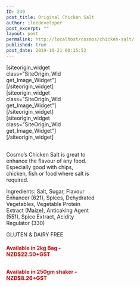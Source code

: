 ```yaml
---
ID: 249
post_title: Original Chicken Salt
author: ileedeveloper
post_excerpt: ""
layout: post
permalink: http://localhost/cosmos/chicken-salt/
published: true
post_date: 2019-10-21 00:15:52
---
```

<div id="pl-249"  class="panel-layout" ><div id="pg-249-0"  class="panel-grid panel-no-style"  data-style="{&quot;background_image_attachment&quot;:false,&quot;background_display&quot;:&quot;tile&quot;,&quot;cell_alignment&quot;:&quot;flex-start&quot;}"  data-ratio="1"  data-ratio-direction="right" ><div id="pgc-249-0-0"  class="panel-grid-cell"  data-weight="0.33333333333333" ><div id="panel-249-0-0-0" class="so-panel widget widget_sow-image panel-first-child panel-last-child" data-index="0" data-style="{&quot;mobile_css&quot;:&quot;display: none;&quot;,&quot;background_image_attachment&quot;:false,&quot;background_display&quot;:&quot;tile&quot;}" ><div class="panel-widget-style panel-widget-style-for-249-0-0-0" >[siteorigin_widget class="SiteOrigin_Widget_Image_Widget"]<input type="hidden" value="{&quot;instance&quot;:{&quot;image&quot;:191,&quot;image_fallback&quot;:&quot;&quot;,&quot;size&quot;:&quot;full&quot;,&quot;align&quot;:&quot;right&quot;,&quot;title_align&quot;:&quot;default&quot;,&quot;title&quot;:&quot;&quot;,&quot;title_position&quot;:&quot;hidden&quot;,&quot;alt&quot;:&quot;Cosmo&#039;s Original Chicken Salt Label&quot;,&quot;url&quot;:&quot;&quot;,&quot;bound&quot;:true,&quot;_sow_form_id&quot;:&quot;18460632125dacf564d29e1736557797&quot;,&quot;_sow_form_timestamp&quot;:&quot;1571869979791&quot;,&quot;new_window&quot;:false,&quot;full_width&quot;:false,&quot;so_sidebar_emulator_id&quot;:&quot;sow-image-24910000&quot;,&quot;option_name&quot;:&quot;widget_sow-image&quot;},&quot;args&quot;:{&quot;before_widget&quot;:&quot;&lt;div id=\&quot;panel-249-0-0-0\&quot; class=\&quot;so-panel widget widget_sow-image panel-first-child panel-last-child\&quot; data-index=\&quot;0\&quot; data-style=\&quot;{&amp;quot;mobile_css&amp;quot;:&amp;quot;display: none;&amp;quot;,&amp;quot;background_image_attachment&amp;quot;:false,&amp;quot;background_display&amp;quot;:&amp;quot;tile&amp;quot;}\&quot; &gt;&lt;div class=\&quot;panel-widget-style panel-widget-style-for-249-0-0-0\&quot; &gt;&quot;,&quot;after_widget&quot;:&quot;&lt;\/div&gt;&lt;\/div&gt;&quot;,&quot;before_title&quot;:&quot;&lt;h3 class=\&quot;widget-title\&quot;&gt;&quot;,&quot;after_title&quot;:&quot;&lt;\/h3&gt;&quot;,&quot;widget_id&quot;:&quot;widget-0-0-0&quot;}}" />[/siteorigin_widget]</div></div></div><div id="pgc-249-0-1"  class="panel-grid-cell"  data-weight="0.33333333333333" ><div id="panel-249-0-1-0" class="so-panel widget widget_sow-image panel-first-child panel-last-child" data-index="1" data-style="{&quot;background_image_attachment&quot;:false,&quot;background_display&quot;:&quot;tile&quot;}" >[siteorigin_widget class="SiteOrigin_Widget_Image_Widget"]<input type="hidden" value="{&quot;instance&quot;:{&quot;image&quot;:207,&quot;image_fallback&quot;:&quot;&quot;,&quot;size&quot;:&quot;full&quot;,&quot;align&quot;:&quot;center&quot;,&quot;title_align&quot;:&quot;default&quot;,&quot;title&quot;:&quot;&quot;,&quot;title_position&quot;:&quot;hidden&quot;,&quot;alt&quot;:&quot;Cosmo&#039;s Original Chicken Salt Products&quot;,&quot;url&quot;:&quot;&quot;,&quot;bound&quot;:true,&quot;_sow_form_id&quot;:&quot;12065288585dacf5718e7d5155203478&quot;,&quot;_sow_form_timestamp&quot;:&quot;1571869970919&quot;,&quot;new_window&quot;:false,&quot;full_width&quot;:false,&quot;so_sidebar_emulator_id&quot;:&quot;sow-image-24910001&quot;,&quot;option_name&quot;:&quot;widget_sow-image&quot;},&quot;args&quot;:{&quot;before_widget&quot;:&quot;&lt;div id=\&quot;panel-249-0-1-0\&quot; class=\&quot;so-panel widget widget_sow-image panel-first-child panel-last-child\&quot; data-index=\&quot;1\&quot; data-style=\&quot;{&amp;quot;background_image_attachment&amp;quot;:false,&amp;quot;background_display&amp;quot;:&amp;quot;tile&amp;quot;}\&quot; &gt;&quot;,&quot;after_widget&quot;:&quot;&lt;\/div&gt;&quot;,&quot;before_title&quot;:&quot;&lt;h3 class=\&quot;widget-title\&quot;&gt;&quot;,&quot;after_title&quot;:&quot;&lt;\/h3&gt;&quot;,&quot;widget_id&quot;:&quot;widget-0-1-0&quot;}}" />[/siteorigin_widget]</div></div><div id="pgc-249-0-2"  class="panel-grid-cell"  data-weight="0.33333333333333" ><div id="panel-249-0-2-0" class="so-panel widget widget_sow-image panel-first-child panel-last-child" data-index="2" data-style="{&quot;background_image_attachment&quot;:false,&quot;background_display&quot;:&quot;tile&quot;}" >[siteorigin_widget class="SiteOrigin_Widget_Image_Widget"]<input type="hidden" value="{&quot;instance&quot;:{&quot;image&quot;:250,&quot;image_fallback&quot;:&quot;&quot;,&quot;size&quot;:&quot;full&quot;,&quot;align&quot;:&quot;left&quot;,&quot;title_align&quot;:&quot;default&quot;,&quot;title&quot;:&quot;&quot;,&quot;title_position&quot;:&quot;hidden&quot;,&quot;alt&quot;:&quot;Cosmo&#039;s Chicken Salt Nutrition&quot;,&quot;url&quot;:&quot;&quot;,&quot;bound&quot;:true,&quot;_sow_form_id&quot;:&quot;1244259885dacf63b232d9245850260&quot;,&quot;_sow_form_timestamp&quot;:&quot;1571870251239&quot;,&quot;new_window&quot;:false,&quot;full_width&quot;:false,&quot;so_sidebar_emulator_id&quot;:&quot;sow-image-24910002&quot;,&quot;option_name&quot;:&quot;widget_sow-image&quot;},&quot;args&quot;:{&quot;before_widget&quot;:&quot;&lt;div id=\&quot;panel-249-0-2-0\&quot; class=\&quot;so-panel widget widget_sow-image panel-first-child panel-last-child\&quot; data-index=\&quot;2\&quot; data-style=\&quot;{&amp;quot;background_image_attachment&amp;quot;:false,&amp;quot;background_display&amp;quot;:&amp;quot;tile&amp;quot;}\&quot; &gt;&quot;,&quot;after_widget&quot;:&quot;&lt;\/div&gt;&quot;,&quot;before_title&quot;:&quot;&lt;h3 class=\&quot;widget-title\&quot;&gt;&quot;,&quot;after_title&quot;:&quot;&lt;\/h3&gt;&quot;,&quot;widget_id&quot;:&quot;widget-0-2-0&quot;}}" />[/siteorigin_widget]</div></div></div><div id="pg-249-1"  class="panel-grid panel-no-style"  data-style="{&quot;background_image_attachment&quot;:false,&quot;background_display&quot;:&quot;tile&quot;,&quot;cell_alignment&quot;:&quot;flex-start&quot;}" ><div id="pgc-249-1-0"  class="panel-grid-cell"  data-weight="0.5" ><div id="panel-249-1-0-0" class="so-panel widget widget_sow-editor panel-first-child panel-last-child" data-index="3" data-style="{&quot;background_image_attachment&quot;:false,&quot;background_display&quot;:&quot;tile&quot;}" ><div class="so-widget-sow-editor so-widget-sow-editor-base">
<div class="siteorigin-widget-tinymce textwidget">
	<p>Cosmo’s Chicken Salt is great to enhance the flavour of any food. Especially good with chips, chicken, fish or food where salt is required.</p>
<p>Ingredients: Salt, Sugar, Flavour Enhancer (621), Spices, Dehydrated Vegetables, Vegetable Protein Extract (Maize), Anticaking Agent (551), Spice Extract, Acidity Regulator (330)</p>
<p>GLUTEN &amp; DAIRY FREE</p>
</div>
</div></div></div><div id="pgc-249-1-1"  class="panel-grid-cell"  data-weight="0.5" ><div id="panel-249-1-1-0" class="so-panel widget widget_sow-editor panel-first-child" data-index="4" data-style="{&quot;background_image_attachment&quot;:false,&quot;background_display&quot;:&quot;tile&quot;}" ><div class="so-widget-sow-editor so-widget-sow-editor-base">
<div class="siteorigin-widget-tinymce textwidget">
	<h4 style="color: #cd0300;">Available in 2kg Bag - NZD$22.50+GST</h4>
<div id='product-component-1571616236677'></div>
<script type="text/javascript">
/*< ![CDATA[*/
(function () {
  var scriptURL = 'https://sdks.shopifycdn.com/buy-button/latest/buy-button-storefront.min.js';
  if (window.ShopifyBuy) {
    if (window.ShopifyBuy.UI) {
      ShopifyBuyInit();
    } else {
      loadScript();
    }
  } else {
    loadScript();
  }
  function loadScript() {
    var script = document.createElement('script');
    script.async = true;
    script.src = scriptURL;
    (document.getElementsByTagName('head')[0] || document.getElementsByTagName('body')[0]).appendChild(script);
    script.onload = ShopifyBuyInit;
  }
  function ShopifyBuyInit() {
    var client = ShopifyBuy.buildClient({
      domain: 'jayen-food-concepts-ltd.myshopify.com',
      storefrontAccessToken: 'c8f5d72c9bb536a9d348334b68effe99',
    });
    ShopifyBuy.UI.onReady(client).then(function (ui) {
      ui.createComponent('product', {
        id: '4424991559',
        node: document.getElementById('product-component-1571616236677'),
        moneyFormat: '%24%7B%7Bamount%7D%7D',
        options: {
  "product": {
    "styles": {
      "product": {
        "@media (min-width: 601px)": {
          "max-width": "calc(25% - 20px)",
          "margin-left": "20px",
          "margin-bottom": "50px"
        },
        "text-align": "left"
      },
      "button": {
        "font-weight": "bold",
        "font-size": "13px",
        "padding-top": "14.5px",
        "padding-bottom": "14.5px",
        ":hover": {
          "background-color": "#ff0500"
        },
        "background-color": "#cd0300",
        ":focus": {
          "background-color": "#ff0500"
        },
        "border-radius": "5px",
        "padding-left": "25px",
        "padding-right": "25px"
      },
      "quantityInput": {
        "font-size": "13px",
        "padding-top": "14.5px",
        "padding-bottom": "14.5px"
      },
      "description": {
        "font-size": "15px"
      }
    },
    "contents": {
      "img": false,
      "title": false,
      "price": false
    }
  },
  "productSet": {
    "styles": {
      "products": {
        "@media (min-width: 601px)": {
          "margin-left": "-20px"
        }
      }
    }
  },
  "modalProduct": {
    "contents": {
      "img": false,
      "imgWithCarousel": true,
      "button": false,
      "buttonWithQuantity": true
    },
    "styles": {
      "product": {
        "@media (min-width: 601px)": {
          "max-width": "100%",
          "margin-left": "0px",
          "margin-bottom": "0px"
        }
      },
      "button": {
        "font-weight": "bold",
        "font-size": "13px",
        "padding-top": "14.5px",
        "padding-bottom": "14.5px",
        ":hover": {
          "background-color": "#ff0500"
        },
        "background-color": "#cd0300",
        ":focus": {
          "background-color": "#ff0500"
        },
        "border-radius": "5px",
        "padding-left": "25px",
        "padding-right": "25px"
      },
      "quantityInput": {
        "font-size": "13px",
        "padding-top": "14.5px",
        "padding-bottom": "14.5px"
      },
      "description": {
        "font-size": "15px"
      }
    }
  },
  "cart": {
    "styles": {
      "button": {
        "font-weight": "bold",
        "font-size": "13px",
        "padding-top": "14.5px",
        "padding-bottom": "14.5px",
        ":hover": {
          "background-color": "#ff0500"
        },
        "background-color": "#cd0300",
        ":focus": {
          "background-color": "#ff0500"
        },
        "border-radius": "5px"
      },
      "title": {
        "color": "#4c4c4c"
      },
      "header": {
        "color": "#4c4c4c"
      },
      "lineItems": {
        "color": "#4c4c4c"
      },
      "subtotalText": {
        "color": "#4c4c4c"
      },
      "subtotal": {
        "color": "#4c4c4c"
      },
      "notice": {
        "color": "#4c4c4c"
      },
      "currency": {
        "color": "#4c4c4c"
      },
      "close": {
        "color": "#4c4c4c",
        ":hover": {
          "color": "#4c4c4c"
        }
      },
      "empty": {
        "color": "#4c4c4c"
      },
      "noteDescription": {
        "color": "#4c4c4c"
      },
      "discountText": {
        "color": "#4c4c4c"
      },
      "discountIcon": {
        "fill": "#4c4c4c"
      },
      "discountAmount": {
        "color": "#4c4c4c"
      }
    }
  },
  "toggle": {
    "styles": {
      "toggle": {
        "font-weight": "bold",
        "background-color": "#cd0300",
        ":hover": {
          "background-color": "#ff0500"
        },
        ":focus": {
          "background-color": "#ff0500"
        }
      },
      "count": {
        "font-size": "13px"
      }
    }
  },
  "lineItem": {
    "styles": {
      "variantTitle": {
        "color": "#4c4c4c"
      },
      "title": {
        "color": "#4c4c4c"
      },
      "price": {
        "color": "#4c4c4c"
      },
      "fullPrice": {
        "color": "#4c4c4c"
      },
      "discount": {
        "color": "#4c4c4c"
      },
      "discountIcon": {
        "fill": "#4c4c4c"
      },
      "quantity": {
        "color": "#4c4c4c"
      },
      "quantityIncrement": {
        "color": "#4c4c4c",
        "border-color": "#4c4c4c"
      },
      "quantityDecrement": {
        "color": "#4c4c4c",
        "border-color": "#4c4c4c"
      },
      "quantityInput": {
        "color": "#4c4c4c",
        "border-color": "#4c4c4c"
      }
    }
  }
},
      });
    });
  }
})();
/*]]>*/
</script></div>
</div></div><div id="panel-249-1-1-1" class="so-panel widget widget_sow-editor panel-last-child" data-index="5" data-style="{&quot;background_image_attachment&quot;:false,&quot;background_display&quot;:&quot;tile&quot;}" ><div class="so-widget-sow-editor so-widget-sow-editor-base">
<div class="siteorigin-widget-tinymce textwidget">
	<h4 style="color: #cd0300;">Available in 250gm shaker - NZD$8.26+GST</h4>
<div id='product-component-1571616899985'></div>
<script type="text/javascript">
/*< ![CDATA[*/
(function () {
  var scriptURL = 'https://sdks.shopifycdn.com/buy-button/latest/buy-button-storefront.min.js';
  if (window.ShopifyBuy) {
    if (window.ShopifyBuy.UI) {
      ShopifyBuyInit();
    } else {
      loadScript();
    }
  } else {
    loadScript();
  }
  function loadScript() {
    var script = document.createElement('script');
    script.async = true;
    script.src = scriptURL;
    (document.getElementsByTagName('head')[0] || document.getElementsByTagName('body')[0]).appendChild(script);
    script.onload = ShopifyBuyInit;
  }
  function ShopifyBuyInit() {
    var client = ShopifyBuy.buildClient({
      domain: 'jayen-food-concepts-ltd.myshopify.com',
      storefrontAccessToken: 'c8f5d72c9bb536a9d348334b68effe99',
    });
    ShopifyBuy.UI.onReady(client).then(function (ui) {
      ui.createComponent('product', {
        id: '800876298284',
        node: document.getElementById('product-component-1571616899985'),
        moneyFormat: '%24%7B%7Bamount%7D%7D',
        options: {
  "product": {
    "styles": {
      "product": {
        "@media (min-width: 601px)": {
          "max-width": "calc(25% - 20px)",
          "margin-left": "20px",
          "margin-bottom": "50px"
        },
        "text-align": "left"
      },
      "button": {
        "font-weight": "bold",
        "font-size": "13px",
        "padding-top": "14.5px",
        "padding-bottom": "14.5px",
        ":hover": {
          "background-color": "#ff0500"
        },
        "background-color": "#cd0300",
        ":focus": {
          "background-color": "#ff0500"
        },
        "border-radius": "5px",
        "padding-left": "25px",
        "padding-right": "25px"
      },
      "quantityInput": {
        "font-size": "13px",
        "padding-top": "14.5px",
        "padding-bottom": "14.5px"
      },
      "description": {
        "font-size": "15px"
      }
    },
    "contents": {
      "img": false,
      "title": false,
      "price": false
    }
  },
  "productSet": {
    "styles": {
      "products": {
        "@media (min-width: 601px)": {
          "margin-left": "-20px"
        }
      }
    }
  },
  "modalProduct": {
    "contents": {
      "img": false,
      "imgWithCarousel": true,
      "button": false,
      "buttonWithQuantity": true
    },
    "styles": {
      "product": {
        "@media (min-width: 601px)": {
          "max-width": "100%",
          "margin-left": "0px",
          "margin-bottom": "0px"
        }
      },
      "button": {
        "font-weight": "bold",
        "font-size": "13px",
        "padding-top": "14.5px",
        "padding-bottom": "14.5px",
        ":hover": {
          "background-color": "#ff0500"
        },
        "background-color": "#cd0300",
        ":focus": {
          "background-color": "#ff0500"
        },
        "border-radius": "5px",
        "padding-left": "25px",
        "padding-right": "25px"
      },
      "quantityInput": {
        "font-size": "13px",
        "padding-top": "14.5px",
        "padding-bottom": "14.5px"
      },
      "description": {
        "font-size": "15px"
      }
    }
  },
  "cart": {
    "styles": {
      "button": {
        "font-weight": "bold",
        "font-size": "13px",
        "padding-top": "14.5px",
        "padding-bottom": "14.5px",
        ":hover": {
          "background-color": "#ff0500"
        },
        "background-color": "#cd0300",
        ":focus": {
          "background-color": "#ff0500"
        },
        "border-radius": "5px"
      },
      "title": {
        "color": "#4c4c4c"
      },
      "header": {
        "color": "#4c4c4c"
      },
      "lineItems": {
        "color": "#4c4c4c"
      },
      "subtotalText": {
        "color": "#4c4c4c"
      },
      "subtotal": {
        "color": "#4c4c4c"
      },
      "notice": {
        "color": "#4c4c4c"
      },
      "currency": {
        "color": "#4c4c4c"
      },
      "close": {
        "color": "#4c4c4c",
        ":hover": {
          "color": "#4c4c4c"
        }
      },
      "empty": {
        "color": "#4c4c4c"
      },
      "noteDescription": {
        "color": "#4c4c4c"
      },
      "discountText": {
        "color": "#4c4c4c"
      },
      "discountIcon": {
        "fill": "#4c4c4c"
      },
      "discountAmount": {
        "color": "#4c4c4c"
      }
    }
  },
  "toggle": {
    "styles": {
      "toggle": {
        "font-weight": "bold",
        "background-color": "#cd0300",
        ":hover": {
          "background-color": "#ff0500"
        },
        ":focus": {
          "background-color": "#ff0500"
        }
      },
      "count": {
        "font-size": "13px"
      }
    }
  },
  "lineItem": {
    "styles": {
      "variantTitle": {
        "color": "#4c4c4c"
      },
      "title": {
        "color": "#4c4c4c"
      },
      "price": {
        "color": "#4c4c4c"
      },
      "fullPrice": {
        "color": "#4c4c4c"
      },
      "discount": {
        "color": "#4c4c4c"
      },
      "discountIcon": {
        "fill": "#4c4c4c"
      },
      "quantity": {
        "color": "#4c4c4c"
      },
      "quantityIncrement": {
        "color": "#4c4c4c",
        "border-color": "#4c4c4c"
      },
      "quantityDecrement": {
        "color": "#4c4c4c",
        "border-color": "#4c4c4c"
      },
      "quantityInput": {
        "color": "#4c4c4c",
        "border-color": "#4c4c4c"
      }
    }
  }
},
      });
    });
  }
})();
/*]]>*/
</script></div>
</div></div></div></div></div>

<style type="text/css" class="panels-style" data-panels-style-for-post="249">@import url(http://localhost/cosmos/wp-content/plugins/siteorigin-panels/css/front-flex.min.css); #pgc-249-0-0 , #pgc-249-0-1 , #pgc-249-0-2 { width:33.3333%;width:calc(33.3333% - ( 0.66666666666667 * 30px ) ) } #pl-249 #panel-249-0-0-0 , #pl-249 #panel-249-0-1-0 , #pl-249 #panel-249-0-2-0 , #pl-249 #panel-249-1-0-0 , #pl-249 #panel-249-1-1-0 , #pl-249 #panel-249-1-1-1 {  } #pg-249-0 , #pl-249 .so-panel { margin-bottom:30px } #pgc-249-1-0 , #pgc-249-1-1 { width:50%;width:calc(50% - ( 0.5 * 30px ) ) } #pl-249 .so-panel:last-child { margin-bottom:0px } #pg-249-0.panel-no-style, #pg-249-0.panel-has-style > .panel-row-style , #pg-249-1.panel-no-style, #pg-249-1.panel-has-style > .panel-row-style { -webkit-align-items:flex-start;align-items:flex-start } @media (max-width:780px){ #pg-249-0.panel-no-style, #pg-249-0.panel-has-style > .panel-row-style , #pg-249-1.panel-no-style, #pg-249-1.panel-has-style > .panel-row-style { -webkit-flex-direction:column;-ms-flex-direction:column;flex-direction:column } #pg-249-0 .panel-grid-cell , #pg-249-1 .panel-grid-cell { margin-right:0 } #pg-249-0 .panel-grid-cell , #pg-249-1 .panel-grid-cell { width:100% } #pgc-249-0-0 , #pgc-249-0-1 , #pgc-249-1-0 { margin-bottom:30px } #pl-249 .panel-grid-cell { padding:0 } #pl-249 .panel-grid .panel-grid-cell-empty { display:none } #pl-249 .panel-grid .panel-grid-cell-mobile-last { margin-bottom:0px } #panel-249-0-0-0> .panel-widget-style { display: none }  } </style>